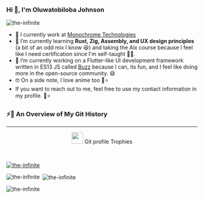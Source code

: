 ### Hi 👋, I'm Oluwatobiloba Johnson

<p align="left"> <img src="https://komarev.com/ghpvc/?username=the-infinite" alt="the-infinite" /> </p>

- 🔭 I currently work at [Monochrome Technologies](https://github.com/monochrome-tech)
- 🌱 I’m currently learning **Rust, Zig, Assembly, and UX design principles** (a bit of an odd mix I know 😆) and taking the Alx course because I feel like I need certification since I'm self-taught 🤷‍♂️.
- 🔩 I’m currently working on a Flutter-like UI development framework written in ES13 JS called [Buzz](https://github.com/buzz-js/buzz-js) because I can, its fun, and I feel like doing more in the open-source community. 😄
- 🤓 On a side note, I love anime too 🌚⭐
- If you want to reach out to me, feel free to use my contact information in my profile. 🌚⭐

### ⚡🌠 An Overview of My Git History
<hr/>
<p align="center"><img src="https://media.giphy.com/media/QaMcXSekUWx7aogAUr/giphy.gif" width="30" />&nbsp;Git profile Trophies</p><br>
<p align="left"> <a href="https://github.com/ryo-ma/github-profile-trophy"><img src="https://github-profile-trophy.vercel.app/?username=the-infinite" alt="the-infinite" /></a> </p>
<p><img align="left" src="https://github-readme-stats.vercel.app/api/top-langs?username=the-infinite&show_icons=true&locale=en&layout=compact" alt="the-infinite" /></p>
<p>&nbsp;<img align="center" src="https://github-readme-stats.vercel.app/api?username=the-infinite&show_icons=true&locale=en" alt="the-infinite" /></p>
<p><img align="center" src="https://github-readme-streak-stats.herokuapp.com/?user=the-infinite&" alt="the-infinite" /></p>
